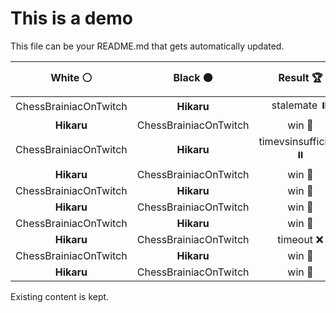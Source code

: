 # This is a demo

This file can be your README.md that gets automatically updated.

<!--START_SECTION:chessStats-->
<!-- Automatically generated with https://github.com/Balastrong/chess-stats-action -->

| White ⚪ | Black ⚫ | Result 🏆 | Date 📅 | Position 🗺️ |
|:---:|:---:|:---:|:---:|:---:|
| ChessBrainiacOnTwitch | **Hikaru** | stalemate ⏸️ | 9/2/2024 | <a href="http://www.ee.unb.ca/cgi-bin/tervo/fen.pl?select=8/8/8/8/8/4q3/5q2/3K1k2 w - -">Link</a> |
| **Hikaru** | ChessBrainiacOnTwitch | win 🥇 | 9/2/2024 | <a href="http://www.ee.unb.ca/cgi-bin/tervo/fen.pl?select=2N5/4b3/p2kP3/2p2K2/P2p3p/1P1P3P/8/8 b - -">Link</a> |
| ChessBrainiacOnTwitch | **Hikaru** | timevsinsufficient ⏸️ | 9/2/2024 | <a href="http://www.ee.unb.ca/cgi-bin/tervo/fen.pl?select=8/4K3/8/1k3p2/7n/8/8/q7 b - -">Link</a> |
| **Hikaru** | ChessBrainiacOnTwitch | win 🥇 | 9/2/2024 | <a href="http://www.ee.unb.ca/cgi-bin/tervo/fen.pl?select=2r1k3/p2r1pNp/5Q2/2q1p3/1p2P3/8/PPP2PPP/1K5R b - -">Link</a> |
| ChessBrainiacOnTwitch | **Hikaru** | win 🥇 | 9/2/2024 | <a href="http://www.ee.unb.ca/cgi-bin/tervo/fen.pl?select=8/1k5p/p7/3pp1BP/Q1p2pP1/2Pnq2K/Pr6/5R2 w - -">Link</a> |
| **Hikaru** | ChessBrainiacOnTwitch | win 🥇 | 9/2/2024 | <a href="http://www.ee.unb.ca/cgi-bin/tervo/fen.pl?select=2r5/8/8/2PnRk2/p4pN1/P6P/1P3RP1/7K b - -">Link</a> |
| ChessBrainiacOnTwitch | **Hikaru** | win 🥇 | 9/2/2024 | <a href="http://www.ee.unb.ca/cgi-bin/tervo/fen.pl?select=1R6/8/8/4p3/3p2P1/3k2N1/2r5/2KNr3 w - -">Link</a> |
| **Hikaru** | ChessBrainiacOnTwitch | timeout ❌ | 9/2/2024 | <a href="http://www.ee.unb.ca/cgi-bin/tervo/fen.pl?select=2K5/5N2/4P3/3k3p/7P/8/8/4r3 w - -">Link</a> |
| ChessBrainiacOnTwitch | **Hikaru** | win 🥇 | 9/2/2024 | <a href="http://www.ee.unb.ca/cgi-bin/tervo/fen.pl?select=r6r/5Q2/pqk1N1p1/4P3/1p4p1/2n1b3/PPP4P/1K1R4 w - -">Link</a> |
| **Hikaru** | ChessBrainiacOnTwitch | win 🥇 | 9/2/2024 | <a href="http://www.ee.unb.ca/cgi-bin/tervo/fen.pl?select=8/8/P2k2p1/5p2/2KN1b2/7P/5P2/8 b - -">Link</a> |

<!--END_SECTION:chessStats-->

Existing content is kept.
